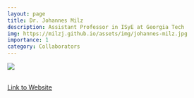 ```yaml
---
layout: page
title: Dr. Johannes Milz
description: Assistant Professor in ISyE at Georgia Tech
img: https://milzj.github.io/assets/img/johannes-milz.jpg
importance: 1
category: Collaborators
---
```


<div class="profile mb-3"> 
<img src="https://milzj.github.io/assets/img/johannes-milz.jpg" class="img-fluid z-depth-1 rounded"/>
</div>
<br>

[Link to Website](https://milzj.github.io/)



